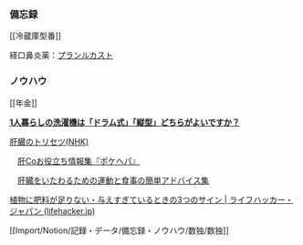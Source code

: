 ### 備忘録

[[冷蔵庫型番]]

経口鼻炎薬：[プランルカスト](https://www.kegg.jp/medicus-bin/japic_med?japic_code=00053207)

  

### ノウハウ

[[年金]]

[**1人暮らしの洗濯機は「ドラム式」「縦型」どちらがよいですか？**](https://news.allabout.co.jp/articles/o/77924/)

[肝臓のトリセツ(NHK)](https://www.nhk.jp/p/torisetsu-show/ts/J6MX7VP885/blog/bl/pnR8azdZNB/bp/pAplBVLJvA/)

　[肝Coお役立ち情報集『ポケへパ』](https://kan-co.net/files/faq/pokehepa.pdf)

　[肝臓をいたわるための運動と食事の簡単アドバイス集](https://kan-co.net/shizai-tool.html#pokehepa)

  

[植物に肥料が足りない・与えすぎているときの3つのサイン | ライフハッカー・ジャパン (lifehacker.jp)](https://www.lifehacker.jp/article/2404-how-to-tell-when-your-plant-needs-fertilizer/)

  

[[Import/Notion/記録・データ/備忘録・ノウハウ/数独/数独]]